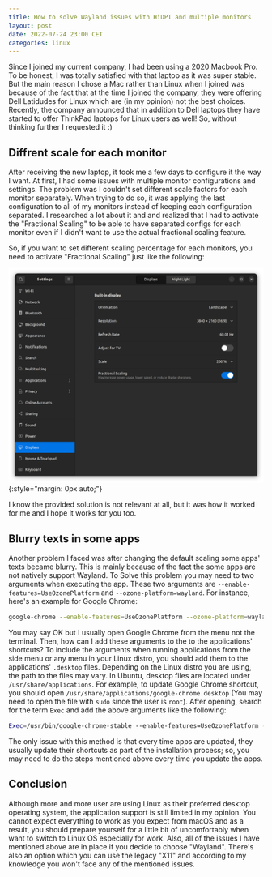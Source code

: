 ```yaml
---
title: How to solve Wayland issues with HiDPI and multiple monitors
layout: post
date: 2022-07-24 23:00 CET
categories: linux
---
```


Since I joined my current company, I had been using a 2020 Macbook Pro. To be honest, I was totally satisfied with that laptop as it was super stable. But the main reason I chose a Mac rather than Linux when I joined was because of the fact that at the time I joined the company, they were offering Dell Latidudes for Linux which are (in my opinion) not the best choices. Recently, the company announced that in addition to Dell laptops they have started to offer ThinkPad laptops for Linux users as well! So, without thinking further I requested it :)

## Diffrent scale for each monitor

After receiving the new laptop, it took me a few days to configure it the way I want. At first, I had some issues with multiple monitor configurations and settings. The problem was I couldn't set different scale factors for each monitor separately. When trying to do so, it was applying the last configuration to all of my monitors instead of keeping each configuration separated. I researched a lot about it and and realized that I had to activate the "Fractional Scaling" to be able to have separated configs for each monitor even if I didn't want to use the actual fractional scaling feature.

So, if you want to set different scaling percentage for each monitors, you need to activate "Fractional Scaling" just like the following:

![Fractional scaling option in GNOME Control Center](/assets/images/wayland_fractional_sclaing.png){:style="margin:
0px auto;"}

I know the provided solution is not relevant at all, but it was how it worked for me and I hope it works for you too.

## Blurry texts in some apps

Another problem I faced was after changing the default scaling some apps' texts became blurry. This is mainly because of the fact the some apps are not natively support Wayland. To Solve this problem you may need to two arguments when executing the app. These two arguments are `--enable-features=UseOzonePlatform` and `--ozone-platform=wayland`. For instance, here's an example for Google Chrome:

```bash
google-chrome --enable-features=UseOzonePlatform --ozone-platform=wayland
```

You may say OK but I usually open Google Chrome from the menu not the terminal. Then, how can I add these arguments to the to the applications' shortcuts? To include the arguments when running applications from the side menu or any menu in your Linux distro, you should add them to the applications' `.desktop` files. Depending on the Linux distro you are using, the path to the files may vary. In Ubuntu, desktop files are located under `/usr/share/applications`. For example, to update Google Chrome shortcut, you should open `/usr/share/applications/google-chrome.desktop` (You may need to open the file with `sudo` since the user is `root`). After opening, search for the term `Exec` and add the above arguments like the following:

```bash
Exec=/usr/bin/google-chrome-stable --enable-features=UseOzonePlatform --ozone-platform=wayland %U
```

The only issue with this method is that every time apps are updated, they usually update their shortcuts as part of the installation process; so, you may need to do the steps mentioned above every time you update the apps.

## Conclusion

Although more and more user are using Linux as their preferred desktop operating system, the application support is still limited in my opinion. You cannot expect everything to work as you expect from macOS and as a result, you should prepare yourself for a little bit of uncomfortably when want to switch to Linux OS especially for work. Also, all of the issues I have mentioned above are in place if you decide to choose "Wayland". There's also an option which you can use the legacy "X11" and according to my knowledge you won't face any of the mentioned issues.
